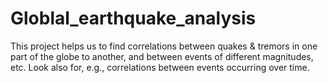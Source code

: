 # Globlal_earthquake_analysis
This project helps us to find correlations between quakes &amp; tremors in one part of the globe to another, and between events of different magnitudes, etc. Look also for, e.g., correlations between events occurring over time.

